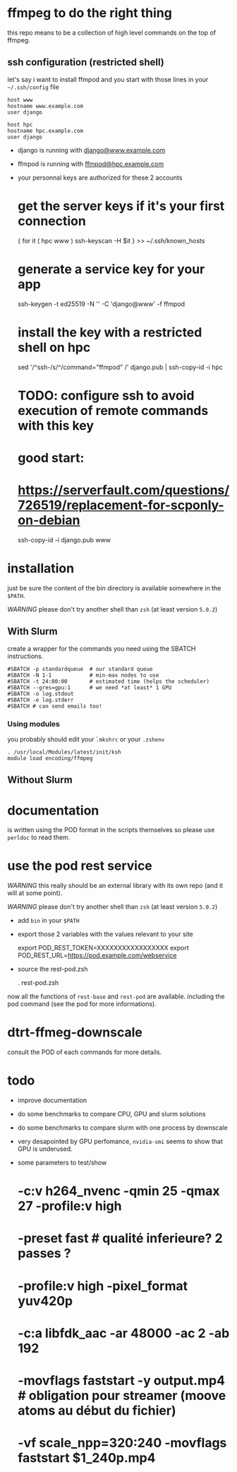 # ffmpeg to do the right thing

this repo means to be a collection of high level commands on the top of ffmpeg.

## ssh configuration (restricted shell)

let's say i want to install ffmpod and you start with those lines in your `~/.ssh/config` file

    host www
    hostname www.example.com
    user django

    host hpc
    hostname hpc.example.com
    user django

* django is running with django@www.example.com
* ffmpod is running with ffmpod@hpc.example.com
* your personnal keys are authorized for these 2 accounts

    # get the server keys if it's your first connection
    { for it ( hpc www )
        ssh-keyscan -H $it } >> ~/.ssh/known_hosts

    # generate a service key for your app
    ssh-keygen -t ed25519 -N '' -C 'django@www' -f ffmpod

    # install the key with a restricted shell on hpc

    sed '/^ssh-/s/^/command="ffmpod" /' django.pub | ssh-copy-id -i hpc

    # TODO: configure ssh to avoid execution of remote commands with this key
    # good start:
    # https://serverfault.com/questions/726519/replacement-for-scponly-on-debian

    ssh-copy-id -i django.pub www

# installation

just be sure the content of the bin directory is available somewhere in the `$PATH`.

*WARNING* please don't try another shell than `zsh` (at least version `5.0.2`)

## With Slurm

create a wrapper for the commands you need using the SBATCH instructions.

    #SBATCH -p standardqueue  # our standard queue
    #SBATCH -N 1-1            # min-max nodes to use
    #SBATCH -t 24:00:00       # estimated time (helps the scheduler)
    #SBATCH --gres=gpu:1      # we need *at least* 1 GPU
    #SBATCH -o log.stdout
    #SBATCH -e log.stderr
    #SBATCH # can send emails too!

### Using modules

you probably should edit your ̀`.mkshrc` or your `.zshenv`

    . /usr/local/Modules/latest/init/ksh
    module load encoding/ffmpeg

## Without Slurm

# documentation

is written using the POD format in the scripts themselves so please use `perldoc` to read them.


# use the pod rest service

*WARNING* this really should be an external library with its own repo (and it will at
some point).

*WARNING* please don't try another shell than `zsh` (at least version `5.0.2`)

* add `bin` in your `$PATH`
* export those 2 variables with the values relevant to your site

    export POD_REST_TOKEN=XXXXXXXXXXXXXXXXX
    export POD_REST_URL=https://pod.example.com/webservice

* source the rest-pod.zsh

    . rest-pod.zsh

now all the functions of `rest-base` and `rest-pod` are available. including the pod command
(see the pod for more informations).

# dtrt-ffmeg-downscale

consult the POD of each commands for more details.

# todo

* improve documentation
* do some benchmarks to compare CPU, GPU and slurm solutions
* do some benchmarks to compare slurm with one process by downscale
* very desapointed by GPU perfomance, `nvidia-smi` seems to show that GPU is underused.
* some parameters to test/show

    # -c:v h264_nvenc -qmin 25 -qmax 27 -profile:v high
    # -preset fast # qualité inferieure? 2 passes ?
    # -profile:v high -pixel_format yuv420p
    # -c:a libfdk_aac -ar 48000 -ac 2 -ab 192
    # -movflags faststart -y output.mp4 # obligation pour streamer (moove atoms au début du fichier)
    # -vf scale_npp=320:240 -movflags faststart $1_240p.mp4




